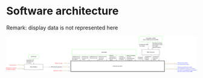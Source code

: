  # Software architecture

 Remark: display data is not represented here

 ![alt text](https://github.com/Matthix7/brave_2020_localisation/blob/master/illustrations/architecture.png "Software architecture") 
